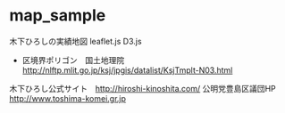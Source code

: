 # map_sample

木下ひろしの実績地図
leaflet.js D3.js

* 区境界ポリゴン　国土地理院　http://nlftp.mlit.go.jp/ksj/jpgis/datalist/KsjTmplt-N03.html

木下ひろし公式サイト　http://hiroshi-kinoshita.com/
公明党豊島区議団HP http://www.toshima-komei.gr.jp